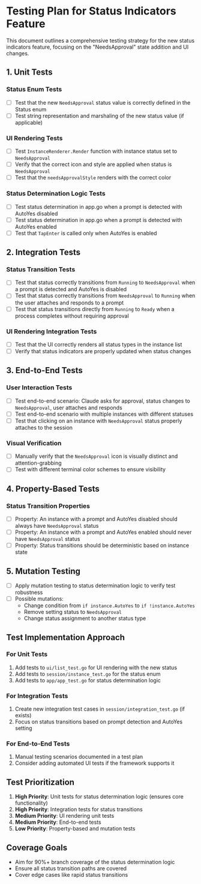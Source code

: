 # Testing Plan for Status Indicators Feature

This document outlines a comprehensive testing strategy for the new status indicators feature, focusing on the "NeedsApproval" state addition and UI changes.

## 1. Unit Tests

### Status Enum Tests
- [ ] Test that the new `NeedsApproval` status value is correctly defined in the Status enum
- [ ] Test string representation and marshaling of the new status value (if applicable)

### UI Rendering Tests
- [ ] Test `InstanceRenderer.Render` function with instance status set to `NeedsApproval`
- [ ] Verify that the correct icon and style are applied when status is `NeedsApproval`
- [ ] Test that the `needsApprovalStyle` renders with the correct color

### Status Determination Logic Tests
- [ ] Test status determination in app.go when a prompt is detected with AutoYes disabled
- [ ] Test status determination in app.go when a prompt is detected with AutoYes enabled
- [ ] Test that `TapEnter` is called only when AutoYes is enabled

## 2. Integration Tests

### Status Transition Tests
- [ ] Test that status correctly transitions from `Running` to `NeedsApproval` when a prompt is detected and AutoYes is disabled
- [ ] Test that status correctly transitions from `NeedsApproval` to `Running` when the user attaches and responds to a prompt
- [ ] Test that status transitions directly from `Running` to `Ready` when a process completes without requiring approval

### UI Rendering Integration Tests
- [ ] Test that the UI correctly renders all status types in the instance list
- [ ] Verify that status indicators are properly updated when status changes

## 3. End-to-End Tests

### User Interaction Tests
- [ ] Test end-to-end scenario: Claude asks for approval, status changes to `NeedsApproval`, user attaches and responds
- [ ] Test end-to-end scenario with multiple instances with different statuses
- [ ] Test that clicking on an instance with `NeedsApproval` status properly attaches to the session

### Visual Verification
- [ ] Manually verify that the `NeedsApproval` icon is visually distinct and attention-grabbing
- [ ] Test with different terminal color schemes to ensure visibility

## 4. Property-Based Tests

### Status Transition Properties
- [ ] Property: An instance with a prompt and AutoYes disabled should always have `NeedsApproval` status
- [ ] Property: An instance with a prompt and AutoYes enabled should never have `NeedsApproval` status
- [ ] Property: Status transitions should be deterministic based on instance state

## 5. Mutation Testing

- [ ] Apply mutation testing to status determination logic to verify test robustness
- [ ] Possible mutations:
  - Change condition from `if instance.AutoYes` to `if !instance.AutoYes`
  - Remove setting status to `NeedsApproval`
  - Change status assignment to another status type

## Test Implementation Approach

### For Unit Tests
1. Add tests to `ui/list_test.go` for UI rendering with the new status
2. Add tests to `session/instance_test.go` for the status enum
3. Add tests to `app/app_test.go` for status determination logic

### For Integration Tests
1. Create new integration test cases in `session/integration_test.go` (if exists)
2. Focus on status transitions based on prompt detection and AutoYes setting

### For End-to-End Tests
1. Manual testing scenarios documented in a test plan
2. Consider adding automated UI tests if the framework supports it

## Test Prioritization

1. **High Priority**: Unit tests for status determination logic (ensures core functionality)
2. **High Priority**: Integration tests for status transitions
3. **Medium Priority**: UI rendering unit tests
4. **Medium Priority**: End-to-end tests
5. **Low Priority**: Property-based and mutation tests

## Coverage Goals

- Aim for 90%+ branch coverage of the status determination logic
- Ensure all status transition paths are covered
- Cover edge cases like rapid status transitions